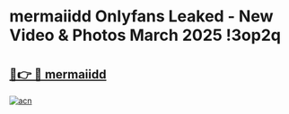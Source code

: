 # mermaiidd Onlyfans Leaked - New Video & Photos March 2025 !3op2q

# <h2><a href="https://2y137v.iuczelnia.edu.pl?title=mermaiidd&ref=3op2q">🔗👉 🔴 mermaiidd</a></h2>

[![acn](https://github.com/user-attachments/assets/0f9c940e-d8b0-45ae-aac7-cd30a18b3e1c)](https://2y137v.iuczelnia.edu.pl?title=mermaiidd&ref=3op2q)

